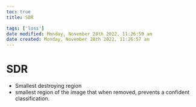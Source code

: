 ```yaml
---
toc: true
title: SDR

tags: ['loss']
date modified: Monday, November 28th 2022, 11:26:59 am
date created: Monday, November 28th 2022, 11:26:57 am
---
```


# SDR


- Smallest destroying region
- smallest region of the image that when removed, prevents a confident classification.



